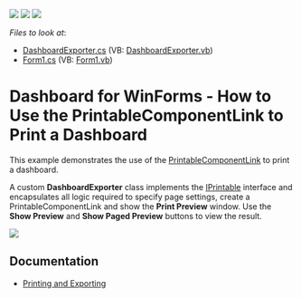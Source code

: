 <!-- default badges list -->
![](https://img.shields.io/endpoint?url=https://codecentral.devexpress.com/api/v1/VersionRange/128581274/18.2.3%2B)
[![](https://img.shields.io/badge/Open_in_DevExpress_Support_Center-FF7200?style=flat-square&logo=DevExpress&logoColor=white)](https://supportcenter.devexpress.com/ticket/details/E4399)
[![](https://img.shields.io/badge/📖_How_to_use_DevExpress_Examples-e9f6fc?style=flat-square)](https://docs.devexpress.com/GeneralInformation/403183)
<!-- default badges end -->
<!-- default file list -->
*Files to look at*:

* [DashboardExporter.cs](./CS/DashboardExport/DashboardExporter.cs) (VB: [DashboardExporter.vb](./VB/DashboardExport/DashboardExporter.vb))
* [Form1.cs](./CS/DashboardExport/Form1.cs) (VB: [Form1.vb](./VB/DashboardExport/Form1.vb))
<!-- default file list end -->
# Dashboard for WinForms - How to Use the PrintableComponentLink to Print a Dashboard


This example demonstrates the use of the [PrintableComponentLink](https://docs.devexpress.com/WindowsForms/DevExpress.XtraPrinting.PrintableComponentLink) to print a dashboard.

A custom **DashboardExporter** class implements the [IPrintable](https://docs.devexpress.com/WindowsForms/DevExpress.XtraPrinting.IPrintable) interface and encapsulates all logic required to specify page settings, create a PrintableComponentLink and show the **Print Preview** window. Use the **Show Preview** and **Show Paged Preview** buttons to view the result.

![](dashboard-viewer-custom-export.png)

## Documentation

- [Printing and Exporting](https://docs.devexpress.com/Dashboard/15181/common-features/printing-and-exporting?p=netframework)
